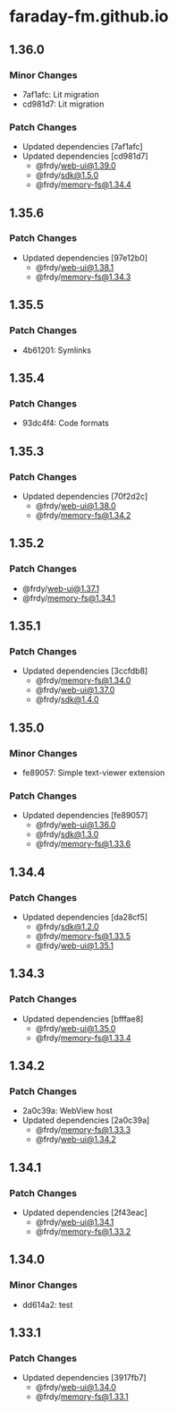 # faraday-fm.github.io

## 1.36.0

### Minor Changes

- 7af1afc: Lit migration
- cd981d7: Lit migration

### Patch Changes

- Updated dependencies [7af1afc]
- Updated dependencies [cd981d7]
  - @frdy/web-ui@1.39.0
  - @frdy/sdk@1.5.0
  - @frdy/memory-fs@1.34.4

## 1.35.6

### Patch Changes

- Updated dependencies [97e12b0]
  - @frdy/web-ui@1.38.1
  - @frdy/memory-fs@1.34.3

## 1.35.5

### Patch Changes

- 4b61201: Symlinks

## 1.35.4

### Patch Changes

- 93dc4f4: Code formats

## 1.35.3

### Patch Changes

- Updated dependencies [70f2d2c]
  - @frdy/web-ui@1.38.0
  - @frdy/memory-fs@1.34.2

## 1.35.2

### Patch Changes

- @frdy/web-ui@1.37.1
- @frdy/memory-fs@1.34.1

## 1.35.1

### Patch Changes

- Updated dependencies [3ccfdb8]
  - @frdy/memory-fs@1.34.0
  - @frdy/web-ui@1.37.0
  - @frdy/sdk@1.4.0

## 1.35.0

### Minor Changes

- fe89057: Simple text-viewer extension

### Patch Changes

- Updated dependencies [fe89057]
  - @frdy/web-ui@1.36.0
  - @frdy/sdk@1.3.0
  - @frdy/memory-fs@1.33.6

## 1.34.4

### Patch Changes

- Updated dependencies [da28cf5]
  - @frdy/sdk@1.2.0
  - @frdy/memory-fs@1.33.5
  - @frdy/web-ui@1.35.1

## 1.34.3

### Patch Changes

- Updated dependencies [bfffae8]
  - @frdy/web-ui@1.35.0
  - @frdy/memory-fs@1.33.4

## 1.34.2

### Patch Changes

- 2a0c39a: WebView host
- Updated dependencies [2a0c39a]
  - @frdy/memory-fs@1.33.3
  - @frdy/web-ui@1.34.2

## 1.34.1

### Patch Changes

- Updated dependencies [2f43eac]
  - @frdy/web-ui@1.34.1
  - @frdy/memory-fs@1.33.2

## 1.34.0

### Minor Changes

- dd614a2: test

## 1.33.1

### Patch Changes

- Updated dependencies [3917fb7]
  - @frdy/web-ui@1.34.0
  - @frdy/memory-fs@1.33.1
